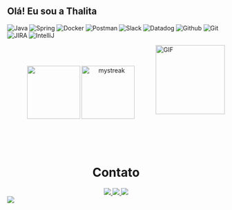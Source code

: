 ## Olá! Eu sou a Thalita
 
 ![Java](https://img.shields.io/badge/-Java-45b8d8?style=flat-square&logo=java&logoColor=white)
 ![Spring](https://img.shields.io/badge/-Spring-6DB33F?style=flat-square&logo=spring&logoColor=white)
 ![Docker](https://img.shields.io/badge/-Docker-46a2f1?style=flat-square&logo=docker&logoColor=white)
 ![Postman](https://img.shields.io/badge/-Postman-e36414?style=flat-square&logo=postman&logoColor=white) 
 ![Slack](https://img.shields.io/badge/-Slack-ba181b?style=flat-square&logo=slack&logoColor=white)
 ![Datadog](https://img.shields.io/badge/-Datadog-9d4edd?style=flat-square&logo=datadog&logoColor=white)
 ![Github](https://img.shields.io/badge/-Github-0a0908?style=flat-square&logo=github&logoColor=white)
 ![Git](https://img.shields.io/badge/-Git-0a0908?style=flat-square&logo=git&logoColor=orange)
 ![JIRA](https://img.shields.io/badge/-JIRA-0052CC?style=flat-square&logo=jira)
 ![IntelliJ](https://img.shields.io/badge/-IntelliJ%20IDEA-black?style=flat-square&logo=intellij-idea&logoColor=white)
  
<img align="right" alt="GIF" height="160px" src="https://media.giphy.com/media/du3J3cXyzhj75IOgvA/giphy.gif" />

<br>
<br>

<p align="center">
  <img height="123em" src="https://github-readme-stats.vercel.app/api?username=Thalita-ribeiro&show_icons=true&theme=react&include_all_commits=true&count_private=true" />
  <img height="123em" src="https://github-readme-streak-stats.herokuapp.com/?user=Thalita-ribeiro&theme=react" alt="mystreak" />
</p>

<br>
<br>
<br>

<h1 align="center">Contato</h1>

<div align ="center">
  <a href="https://www.instagram.com/thalirib/" target="_blank">
    <img src="https://img.shields.io/badge/-Instagram-%23333?style=for-the-badge&logo=instagram&logoColor=white" target="_blank">
  </a>
  
  <a href = "mailto:sribeiro.thalita@gmail.com">
    <img src="https://img.shields.io/badge/-Gmail-%23333?style=for-the-badge&logo=gmail&logoColor=white" target="_blank">
  </a>
  
  <a href="https://www.linkedin.com/in/thalita-ribeiro-040417188/" target="_blank">
    <img src="https://img.shields.io/badge/-LinkedIn-%23333?style=for-the-badge&logo=linkedin&logoColor=white" target="_blank">
  </a>
</div>

<a href="https://www.youtube.com/watch?v=dQw4w9WgXcQ">
  <img src="https://user-images.githubusercontent.com/73097560/115834477-dbab4500-a447-11eb-908a-139a6edaec5c.gif">
</a>
